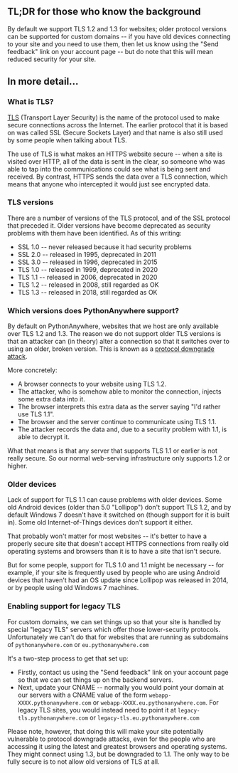 <!--
.. title: TLS version support
.. slug: TLSVersionSupport
.. date: 2021-10-11 14:35:28 UTC+01:00
.. tags:
.. category:
.. link:
.. description:
.. type: text
-->

## TL;DR for those who know the background

By default we support TLS 1.2 and 1.3 for websites; older protocol
versions can be supported for custom domains -- if you have old
devices connecting to your site and you need to use them, then let us
know using the "Send feedback" link on your account page -- but do note
that this will mean reduced security for your site.


## In more detail...

### What is TLS?

[TLS](https://en.wikipedia.org/wiki/Transport_Layer_Security) (Transport Layer
Security) is the name of the protocol used to make secure
connections across the Internet.  The earlier protocol that it is based on was
called SSL (Secure Sockets Layer) and that name is also still used by some
people when talking about TLS.

The use of TLS is what makes an HTTPS website secure -- when a site is visited
over HTTP, all of the data is sent in the clear, so someone who was able to tap
into the communications could see what is being sent and received.  By contrast,
HTTPS sends the data over a TLS connection, which means that anyone who
intercepted it would just see encrypted data.


### TLS versions

There are a number of versions of the TLS protocol, and of the SSL protocol that
preceded it.  Older versions have become deprecated as security problems with
them have been identified.  As of this writing:

* SSL 1.0 -- never released because it had security problems
* SSL 2.0 -- released in 1995, deprecated in 2011
* SSL 3.0 -- released in 1996, deprecated in 2015
* TLS 1.0 -- released in 1999, deprecated in 2020
* TLS 1.1 -- released in 2006, deprecated in 2020
* TLS 1.2 -- released in 2008, still regarded as OK
* TLS 1.3 -- released in 2018, still regarded as OK


### Which versions does PythonAnywhere support?

By default on PythonAnywhere, websites that we host are only available over TLS
1.2 and 1.3.  The reason we do not support older TLS versions is that an
attacker can (in theory) alter a connection so that it switches over to using an
older, broken version.  This is known as a
[protocol downgrade attack](https://en.wikipedia.org/wiki/Downgrade_attack).

More concretely:

* A browser connects to your website using TLS 1.2.
* The attacker, who is somehow able to monitor the connection, injects some extra data into it.
* The browser interprets this extra data as the server saying "I'd rather use TLS 1.1".
* The browser and the server continue to communicate using TLS 1.1.
* The attacker records the data and, due to a security problem with 1.1, is able to decrypt it.

What that means is that any server that supports TLS 1.1 or earlier is not really
secure.  So our normal web-serving infrastructure only supports 1.2 or higher.


### Older devices

Lack of support for TLS 1.1 can cause problems with older devices.  Some old Android devices (older
than 5.0 "Lollipop") don't support TLS 1.2, and by default Windows 7 doesn't
have it switched on (though support for it is built in).  Some old Internet-of-Things devices
don't support it either.

That probably won't matter for most websites -- it's better to have a properly
secure site that doesn't accept HTTPS connections from really old operating
systems and browsers than it is to have a site that isn't secure.

But for some people, support for TLS 1.0 and 1.1 might be necessary -- for
example, if your site is frequently used by people who are using Android devices
that haven't had an OS update since Lollipop was released in 2014, or by people
using old Windows 7 machines.


### Enabling support for legacy TLS

For custom domains, we can set things up so that your site is handled by special
"legacy TLS" servers which offer those lower-security protocols.  Unfortunately
we can't do that for websites that are running as subdomains of `pythonanywhere.com`
or `eu.pythonanywhere.com`

It's a two-step process to get that set up:

* Firstly, contact us using the "Send feedback" link on your account page so that we can set things up on the backend servers.
* Next, update your CNAME -- normally you would point your domain at our servers with a CNAME value of the form `webapp-XXXX.pythonanywhere.com` or `webapp-XXXX.eu.pythonanywhere.com`.  For legacy TLS sites, you would instead need to point it at `legacy-tls.pythonanywhere.com` or `legacy-tls.eu.pythonanywhere.com`

Please note, however, that doing this will make your site potentially vulnerable
to protocol downgrade attacks, even for the people who are accessing it using
the latest and greatest browsers and operating systems.  They might connect using
1.3, but be downgraded to 1.1.  The only way to be fully secure is to not allow
old versions of TLS at all.





